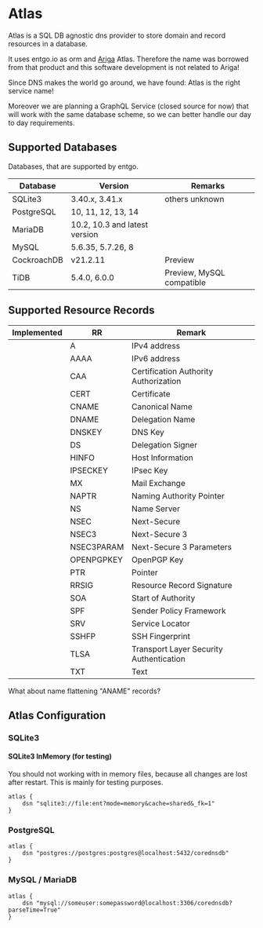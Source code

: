 # Atlas

Atlas is a SQL DB agnostic dns provider to store domain and record resources in a database.

It uses entgo.io as orm and [Ariga](https://ariga.io/) Atlas. Therefore the name was borrowed from that product and this software development is not related to Ariga!

Since DNS makes the world go around, we have found: Atlas is the right service name!

Moreover we are planning a GraphQL Service (closed source for now) that will work with the same database scheme, so we can better handle our day to day requirements.

## Supported Databases

Databases, that are supported by entgo.

| Database    | Version                       | Remarks                   |
| ----------- | ----------------------------- | ------------------------- |
| SQLite3     | 3.40.x, 3.41.x                | others unknown            |
| PostgreSQL  | 10, 11, 12, 13, 14            |                           |
| MariaDB     | 10.2, 10.3 and latest version |                           |
| MySQL       | 5.6.35, 5.7.26, 8             |                           |
| CockroachDB | v21.2.11                      | Preview                   |
| TiDB        | 5.4.0, 6.0.0                  | Preview, MySQL compatible |

## Supported Resource Records

| Implemented | RR         | Remark                                  |
| ----------- | ---------- | --------------------------------------- |
|             | A          | IPv4 address                            |
|             | AAAA       | IPv6 address                            |
|             | CAA        | Certification Authority Authorization   |
|             | CERT       | Certificate                             |
|             | CNAME      | Canonical Name                          |
|             | DNAME      | Delegation Name                         |
|             | DNSKEY     | DNS Key                                 |
|             | DS         | Delegation Signer                       |
|             | HINFO      | Host Information                        |
|             | IPSECKEY   | IPsec Key                               |
|             | MX         | Mail Exchange                           |
|             | NAPTR      | Naming Authority Pointer                |
|             | NS         | Name Server                             |
|             | NSEC       | Next-Secure                             |
|             | NSEC3      | Next-Secure 3                           |
|             | NSEC3PARAM | Next-Secure 3 Parameters                |
|             | OPENPGPKEY | OpenPGP Key                             |
|             | PTR        | Pointer                                 |
|             | RRSIG      | Resource Record Signature               |
|             | SOA        | Start of Authority                      |
|             | SPF        | Sender Policy Framework                 |
|             | SRV        | Service Locator                         |
|             | SSHFP      | SSH Fingerprint                         |
|             | TLSA       | Transport Layer Security Authentication |
|             | TXT        | Text                                    |

What about name flattening "ANAME" records?

## Atlas Configuration

### SQLite3

#### SQLite3 InMemory (for testing)

You should not working with in memory files, because all changes are lost after restart. This is mainly for testing purposes.

```config
atlas {
    dsn "sqlite3://file:ent?mode=memory&cache=shared&_fk=1"
}
```

### PostgreSQL

```config
atlas {
    dsn "postgres://postgres:postgres@localhost:5432/corednsdb"
}
```

### MySQL / MariaDB

```config
atlas {
    dsn "mysql://someuser:somepassword@localhost:3306/corednsdb?parseTime=True"
}
```
